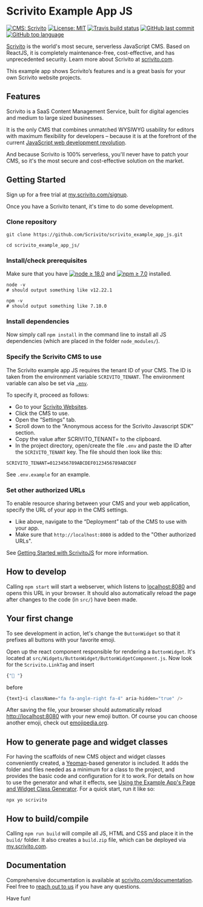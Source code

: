 # Scrivito Example App JS

[![CMS: Scrivito](https://img.shields.io/badge/CMS-Scrivito-brightgreen.svg)](https://scrivito.com) [![License: MIT](https://img.shields.io/badge/License-MIT-blue.svg)](https://opensource.org/licenses/MIT) [![Travis build status](https://img.shields.io/travis/Scrivito/scrivito_example_app_js/master.svg)](https://travis-ci.org/Scrivito/scrivito_example_app_js) [![GitHub last commit](https://img.shields.io/github/last-commit/Scrivito/scrivito_example_app_js.svg)](https://github.com/Scrivito/scrivito_example_app_js) [![GitHub top language](https://img.shields.io/github/languages/top/Scrivito/scrivito_example_app_js.svg)](https://github.com/Scrivito/scrivito_example_app_js)

[Scrivito](https://www.scrivito.com/?utm_source=github&utm_medium=natural&utm_campaign=github_example_app) is the world's most secure, serverless JavaScript CMS. Based on ReactJS, it is completely maintenance-free, cost-effective, and has unprecedented security. Learn more about Scrivito at [scrivito.com](https://www.scrivito.com/?utm_source=github&utm_medium=natural&utm_campaign=github_example_app).

This example app shows Scrivito’s features and is a great basis for your own Scrivito website projects.

## Features

Scrivito is a SaaS Content Management Service, built for digital agencies and medium to large sized businesses.

It is the only CMS that combines unmatched WYSIWYG usability for editors with maximum flexibility for developers – because it is at the forefront of the current [JavaScript web development revolution](https://www.webdevelopmentrevolution.com/).

And because Scrivito is 100% serverless, you'll never have to patch your CMS, so it's the most secure and cost-effective solution on the market.

## Getting Started

Sign up for a free trial at [my.scrivito.com/signup](https://my.scrivito.com/signup?utm_source=github&utm_medium=web&utm_campaign=github_example_app).

Once you have a Scrivito tenant, it's time to do some development.

### Clone repository

```
git clone https://github.com/Scrivito/scrivito_example_app_js.git

cd scrivito_example_app_js/
```

### Install/check prerequisites

Make sure that you have [![node ≥ 18.0](https://img.shields.io/badge/node-≥%2018.0-blue.svg)](https://nodejs.org) and [![npm ≥ 7.0](https://img.shields.io/badge/npm-≥%207.0-blue.svg)](https://www.npmjs.com/get-npm) installed.

```
node -v
# should output something like v12.22.1

npm -v
# should output something like 7.10.0
```

### Install dependencies

Now simply call `npm install` in the command line to install all JS dependencies (which are placed in the folder `node_modules/`).

### Specify the Scrivito CMS to use

The Scrivito example app JS requires the tenant ID of your CMS. The ID is taken from the environment variable `SCRIVITO_TENANT`. The environment variable can also be set via [`.env`](https://github.com/motdotla/dotenv).

To specify it, proceed as follows:

- Go to your [Scrivito Websites](https://my.scrivito.com/tenants/).
- Click the CMS to use.
- Open the “Settings” tab.
- Scroll down to the “Anonymous access for the Scrivito Javascript SDK” section.
- Copy the value after SCRIVITO_TENANT= to the clipboard.
- In the project directory, open/create the file `.env` and paste the ID after the `SCRIVITO_TENANT` key. The file should then look like this:

```
SCRIVITO_TENANT=0123456789ABCDEF0123456789ABCDEF
```

See `.env.example` for an example.

### Set other authorized URLs

To enable resource sharing between your CMS and your web application, specify the URL of your app in the CMS settings.

- Like above, navigate to the “Deployment” tab of the CMS to use with your app.
- Make sure that `http://localhost:8080` is added to the "Other authorized URLs".

See [Getting Started with ScrivitoJS](https://scrivito.com/getting-started-with-scrivitojs-f729f073bf4672d8) for more information.

## How to develop

Calling `npm start` will start a webserver, which listens to [localhost:8080](http://localhost:8080/) and opens this URL in your browser. It should also automatically reload the page after changes to the code (in `src/`) have been made.

## Your first change

To see development in action, let's change the `ButtonWidget` so that it prefixes all buttons with your favorite emoji.

Open up the react component responsible for rendering a `ButtonWidget`. It's located at `src/Widgets/ButtonWidget/ButtonWidgetComponent.js`. Now look for the `Scrivito.LinkTag` and insert

```jsx
{"🚀 "}
```

before

```jsx
{text}<i className="fa fa-angle-right fa-4" aria-hidden="true" />
```

After saving the file, your browser should automatically reload [http://localhost:8080](http://localhost:8080) with your new emoji button. Of course you can choose another emoji, check out [emojipedia.org](https://emojipedia.org).

## How to generate page and widget classes

For having the scaffolds of new CMS object and widget classes conveniently created, a [Yeoman](https://yeoman.io/)-based generator is included. It adds the folder and files needed as a minimum for a class to the project, and provides the basic code and configuration for it to work. For details on how to use the generator and what it effects, see [Using the Example App's Page and Widget Class Generator](https://www.scrivito.com/class-generator). For a quick start, run it like so:

```
npx yo scrivito
```

## How to build/compile

Calling `npm run build` will compile all JS, HTML and CSS and place it in the `build/` folder. It also creates a `build.zip` file, which can be deployed via [my.scrivito.com](https://my.scrivito.com).

## Documentation

Comprehensive documentation is available at [scrivito.com/documentation](https://www.scrivito.com/documentation?utm_source=github&utm_medium=natural&utm_campaign=github_example_app). Feel free to [reach out to us](https://www.scrivito.com/support?utm_source=github&utm_medium=natural&utm_campaign=github_example_app) if you have any questions.

Have fun!

